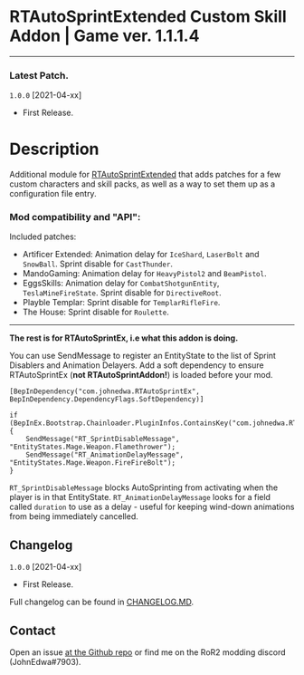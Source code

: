 # RTAutoSprintExtended Custom Skill Addon | Game ver. 1.1.1.4

---

### Latest Patch.

`1.0.0`  [2021-04-xx]

* First Release.

# Description

Additional module for [RTAutoSprintExtended](https://thunderstore.io/package/JohnEdwa/RTAutoSprintEx/) that adds patches for a few custom characters and skill packs, as well as a way to set them up as a configuration file entry.

### Mod compatibility and "API":

Included patches:

* Artificer Extended: Animation delay for ``IceShard``, ``LaserBolt`` and ``SnowBall``. Sprint disable for ``CastThunder``.
* MandoGaming: Animation delay for ``HeavyPistol2`` and ``BeamPistol``.
* EggsSkills: Animation delay for ``CombatShotgunEntity``, ``TeslaMineFireState``. Sprint disable for ``DirectiveRoot``.
* Playble Templar: Sprint disable for ``TemplarRifleFire``.
* The House: Sprint disable for ``Roulette``.

---

**The rest is for RTAutoSprintEx, i.e what this addon is doing.**

You can use SendMessage to register an EntityState to the list of Sprint Disablers and Animation Delayers. 
Add a soft dependency to ensure RTAutoSprintEx (**not RTAutoSprintAddon!**) is loaded before your mod.

```
[BepInDependency("com.johnedwa.RTAutoSprintEx", BepInDependency.DependencyFlags.SoftDependency)]

if (BepInEx.Bootstrap.Chainloader.PluginInfos.ContainsKey("com.johnedwa.RTAutoSprintEx")) {
    SendMessage("RT_SprintDisableMessage", "EntityStates.Mage.Weapon.Flamethrower"); 
    SendMessage("RT_AnimationDelayMessage", "EntityStates.Mage.Weapon.FireFireBolt"); 
}
```

`RT_SprintDisableMessage`  blocks AutoSprinting from activating when the player is in that EntityState.
`RT_AnimationDelayMessage` looks for a field called `duration` to use as a delay - useful for keeping wind-down animations from being immediately cancelled. 

## Changelog

`1.0.0`  [2021-04-xx]

* First Release.

Full changelog can be found in [CHANGELOG.MD](https://github.com/JohnEdwa/RTAutoSprintAddon/blob/master/CHANGELOG.md).

## Contact

Open an issue [at the Github repo](https://github.com/JohnEdwa/RTAutoSprintAddon) or find me on the RoR2 modding discord (JohnEdwa#7903).